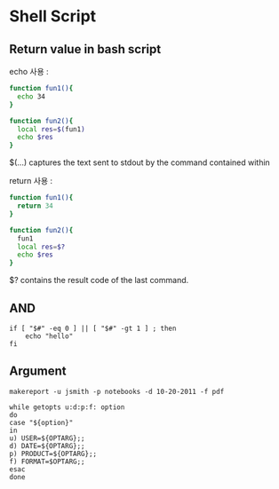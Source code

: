 # Shell Script

## Return value in bash script

echo 사용 :

```bash
function fun1(){
  echo 34
}

function fun2(){
  local res=$(fun1)
  echo $res
}
```

$(...) captures the text sent to stdout by the command contained within

return 사용 :

```bash
function fun1(){
  return 34
}

function fun2(){
  fun1
  local res=$?
  echo $res
}
```

$? contains the result code of the last command.

## AND

    if [ "$#" -eq 0 ] || [ "$#" -gt 1 ] ; then
        echo "hello"
    fi


## Argument


    makereport -u jsmith -p notebooks -d 10-20-2011 -f pdf

```
while getopts u:d:p:f: option
do
case "${option}"
in
u) USER=${OPTARG};;
d) DATE=${OPTARG};;
p) PRODUCT=${OPTARG};;
f) FORMAT=$OPTARG;;
esac
done
```